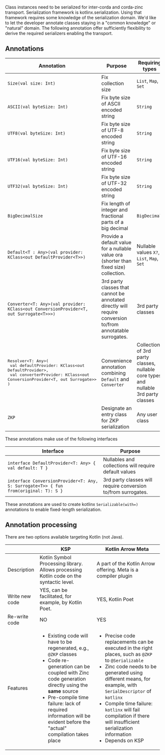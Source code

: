 Class instances need to be serialized for inter-corda and corda-zinc transport. Serialization framework is kotlinx.serialization.
Using that framework requires some knowledge of the serialization domain. We'd like to let the developer annotate
classes staying in a "common knowledge" or "natural" domain. The following annotation offer sufficiently flexibility to
derive the required serializers enabling the transport.

## Annotations

| Annotation                                                                                                                                                                      | Purpose                                                                                                     | Requiring types                                                                      |
|---------------------------------------------------------------------------------------------------------------------------------------------------------------------------------|-------------------------------------------------------------------------------------------------------------|--------------------------------------------------------------------------------------|
| `Size(val size: Int)`                                                                                                                                                           | Fix collection size                                                                                         | `List`, `Map`, `Set`                                                                 |
| `ASCII(val byteSize: Int)`                                                                                                                                                      | Fix byte size of ASCII encoded string                                                                       | `String`                                                                             |
| `UTF8(val byteSize: Int)`                                                                                                                                                       | Fix byte size of UTF-8 encoded string                                                                       | `String`                                                                             |
| `UTF16(val byteSize: Int)`                                                                                                                                                      | Fix byte size of UTF-16 encoded string                                                                      | `String`                                                                             |
| `UTF32(val byteSize: Int)`                                                                                                                                                      | Fix byte size of UTF-32 encoded string                                                                      | `String`                                                                             |
| `BigDecimalSize`                                                                                                                                                                | Fix length of integer and fractional parts of a big decimal                                                 | `BigDecimal`                                                                         |
| `Default<T : Any>(val provider: KClass<out DefaultProvider<T>>)`                                                                                                                | Provide a default value for a nullable value ora (shorter than fixed size) collection.                      | Nullable values `X?`, `List`, `Map`, `Set`                                           | 
| `Converter<T: Any>(val provider: KClass<out ConversionProvider<T, out Surrogate<T>>>)`                                                                                          | 3rd party classes that cannot be annotated directly will require conversion to/from annotatable surrogates. | 3rd party classes                                                                    | 
| <pre>Resolver<T: Any>(<br>    val defaultProvider: KClass<out DefaultProvider<T>>,<br>    val converterProvider: KClass<out ConversionProvider<T, out Surrogate<T>>><br>)</pre> | Convenience annotation combining `Default` and `Converter`                                                  | Collections of 3rd party classes, nullable core types and nullable 3rd party classes | 
| `ZKP`                                                                                                                                                                           | Designate an entry class for ZKP serialization                                                              | Any user class                                                                       |

These annotations make use of the following interfaces

| Interface                                                                                | Purpose                                                        |
|------------------------------------------------------------------------------------------|----------------------------------------------------------------|
| ```interface DefaultProvider<T: Any> { val default: T }```                               | Nullables and collections will require default values          |
| ```interface ConversionProvider<T: Any, S: Surrogate<T>> { fun from(original: T): S }``` | 3rd party classes will require conversion to/from surrogates.  |

These annotations are used to create kotlinx `Serializable(with=)` annotations to enable fixed-length serialization.

## Annotation processing
There are two options available targeting Kotlin (not Java).

|                | KSP                                                                                                                                                                                                                                                                                                                 | Kotlin Arrow Meta                                                                                                                                                                                                                                                                                                                                                             |
|----------------|---------------------------------------------------------------------------------------------------------------------------------------------------------------------------------------------------------------------------------------------------------------------------------------------------------------------|-------------------------------------------------------------------------------------------------------------------------------------------------------------------------------------------------------------------------------------------------------------------------------------------------------------------------------------------------------------------------------|
| Description    | Kotlin Symbol Processing library. Allows processing Kotlin code on the syntactic level.                                                                                                                                                                                                                             | A part of the Kotlin Arrow offering. Meta is a compiler plugin                                                                                                                                                                                                                                                                                                                |
| Write new code | YES, can be facilitated, for example, by Kotlin Poet.                                                                                                                                                                                                                                                               | YES, Kotlin Poet                                                                                                                                                                                                                                                                                                                                                              |
| Re-write code  | NO                                                                                                                                                                                                                                                                                                                  | YES                                                                                                                                                                                                                                                                                                                                                                           |
| Features       | <ul><li>Existing code will have to be regenerated, e.g., `@ZKP` classes</li><li>Code re-generation can be coupled with Zinc code generation directly using the __same__ source</li><li>Pre-compile time failure: lack of required information will be evident before the "actual" compilation takes place</li></ul> | <ul><li>Precise code replacements can be executed in the right places, such as `@ZKP` to `@Serializable`</li><li>Zinc code needs to be generated using different means, for example, with `SerialDescriptor` of `kotlinx`</li><li>Compile time failure: `kotlinx` will fail compilation if there will insufficient serialization information</li><li>Depends on KSP</li></ul> |
